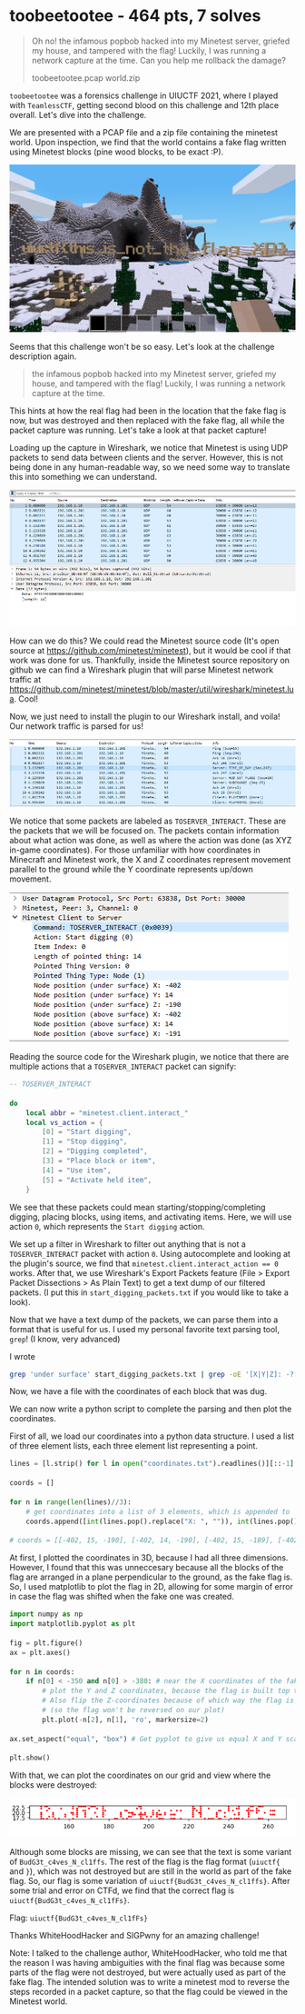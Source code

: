 # toobeetootee - 464 pts, 7 solves

> Oh no! the infamous popbob hacked into my Minetest server, griefed my house, and tampered with the flag! Luckily, I was running a network capture at the time. Can you help me rollback the damage?
> 
> toobeetootee.pcap world.zip

`toobeetootee` was a forensics challenge in UIUCTF 2021, where I played with `TeamlessCTF`, getting second blood on this challenge and 12th place overall. Let's dive into the challenge.

We are presented with a PCAP file and a zip file containing the minetest world. Upon inspection, we find that the world contains a fake flag written using Minetest blocks (pine wood blocks, to be exact :P).

![Fake flag](fake_flag.png)

Seems that this challenge won't be so easy. Let's look at the challenge description again.

> the infamous popbob hacked into my Minetest server, griefed my house, and tampered with the flag! Luckily, I was running a network capture at the time.

This hints at how the real flag had been in the location that the fake flag is now, but was destroyed and then replaced with the fake flag, all while the packet capture was running. Let's take a look at that packet capture!

Loading up the capture in Wireshark, we notice that Minetest is using UDP packets to send data between clients and the server. However, this is not being done in any human-readable way, so we need some way to translate this into something we can understand.

![Raw capture](capture_raw.png)

How can we do this? We could read the Minetest source code (It's open source at https://github.com/minetest/minetest), but it would be cool if that work was done for us. Thankfully, inside the Minetest source repository on github we can find a Wireshark plugin that will parse Minetest network traffic at https://github.com/minetest/minetest/blob/master/util/wireshark/minetest.lua. Cool!

Now, we just need to install the plugin to our Wireshark install, and voila! Our network traffic is parsed for us!

![Parsed capture](capture_parsed.png)

We notice that some packets are labeled as `TOSERVER_INTERACT`. These are the packets that we will be focused on. The packets contain information about what action was done, as well as where the action was done (as XYZ in-game coordinates). For those unfamiliar with how coordinates in Minecraft and Minetest work, the X and Z coordinates represent movement parallel to the ground while the Y coordinate represents up/down movement.

![Coordinates](coords.png)

Reading the source code for the Wireshark plugin, we notice that there are multiple actions that a `TOSERVER_INTERACT` packet can signify:

```lua
-- TOSERVER_INTERACT

do
	local abbr = "minetest.client.interact_"
	local vs_action = {
		[0] = "Start digging",
		[1] = "Stop digging",
		[2] = "Digging completed",
		[3] = "Place block or item",
		[4] = "Use item",
		[5] = "Activate held item",
	}
```

We see that these packets could mean starting/stopping/completing digging, placing blocks, using items, and activating items. Here, we will use action `0`, which represents the `Start digging` action.

We set up a filter in Wireshark to filter out anything that is not a `TOSERVER_INTERACT` packet with action `0`. Using autocomplete and looking at the plugin's source, we find that `minetest.client.interact_action == 0` works. After that, we use Wireshark's Export Packets feature (File > Export Packet Dissections > As Plain Text) to get a text dump of our filtered packets. (I put this in `start_digging_packets.txt` if you would like to take a look).

Now that we have a text dump of the packets, we can parse them into a format that is useful for us. I used my personal favorite text parsing tool, `grep`! (I know, very advanced)

I wrote 

```bash
grep 'under surface' start_digging_packets.txt | grep -oE '[X|Y|Z]: -?[0-9]+ > coordinates.txt'
```

Now, we have a file with the coordinates of each block that was dug.

We can now write a python script to complete the parsing and then plot the coordinates.

First of all, we load our coordinates into a python data structure. I used a list of three element lists, each three element list representing a point.

```python
lines = [l.strip() for l in open("coordinates.txt").readlines()][::-1] # To get X,Y,Z in the correct order when using pop()

coords = []

for n in range(len(lines)//3):
	# get coordinates into a list of 3 elements, which is appended to `coords`
	coords.append([int(lines.pop().replace("X: ", "")), int(lines.pop().replace("Y: ", "")), int(lines.pop().replace("Z: ", ""))])

# coords = [[-402, 15, -190], [-402, 14, -190], [-402, 15, -189], [-402, 15, -188], [-402, 13, -190], ... ]
```

At first, I plotted the coordinates in 3D, because I had all three dimensions. However, I found that this was unneccesary because all the blocks of the flag are arranged in a plane perpendicular to the ground, as the fake flag is. So, I used matplotlib to plot the flag in 2D, allowing for some margin of error in case the flag was shifted when the fake one was created.

```python
import numpy as np
import matplotlib.pyplot as plt

fig = plt.figure()
ax = plt.axes()

for n in coords:
	if n[0] < -350 and n[0] > -380: # near the X coordinates of the fake flag, the real flag was in the same place
		# plot the Y and Z coordinates, because the flag is built top to bottom. 
		# Also flip the Z-coordinates because of which way the flag is facing 
		# (so the flag won't be reversed on our plot)
		plt.plot(-n[2], n[1], 'ro', markersize=2) 

ax.set_aspect("equal", "box") # Get pyplot to give us equal X and Y scales, because that's how they appear in-game

plt.show()
```

With that, we can plot the coordinates on our grid and view where the blocks were destroyed:

![Flag](flag.png)

Although some blocks are missing, we can see that the text is some variant of `BudG3t_c4ves_N_cl1ffs`. The rest of the flag is the flag format (`uiuctf{` and `}`), which was not destroyed but are still in the world as part of the fake flag. So, our flag is some variation of `uiuctf{BudG3t_c4ves_N_cl1ffs}`. After some trial and error on CTFd, we find that the correct flag is `uiuctf{BudG3t_c4ves_N_cl1fFs}`.

Flag: `uiuctf{BudG3t_c4ves_N_cl1fFs}`

Thanks WhiteHoodHacker and SIGPwny for an amazing challenge!

Note: I talked to the challenge author, WhiteHoodHacker, who told me that the reason I was having ambiguities with the final flag was because some parts of the flag were not destroyed, but were actually used as part of the fake flag. The intended solution was to write a minetest mod to reverse the steps recorded in a packet capture, so that the flag could be viewed in the Minetest world.
